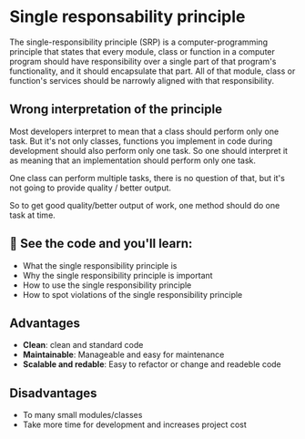 # Single responsability principle

The single-responsibility principle (SRP) is a computer-programming principle that states that every module, class or function in a computer program should have responsibility over a single part of that program's functionality, and it should encapsulate that part. All of that module, class or function's services should be narrowly aligned with that responsibility.

## Wrong interpretation of the principle

Most developers interpret to mean that a class should perform only one task. But it's not only classes, functions you implement in code during development should also perform only one task. So one should interpret it as meaning that an implementation should perform only one task.

One class can perform multiple tasks, there is no question of that, but it's not going to provide quality / better output.

So to get good quality/better output of work, one method should do one task at time.

## 🧠 See the code and you'll learn:
- What the single responsibility principle is
- Why the single responsibility principle is important
- How to use the single responsibility principle
- How to spot violations of the single responsibility principle

## Advantages

- **Clean**: clean and standard code
- **Maintainable**: Manageable and easy for maintenance
- **Scalable and redable**:  Easy to refactor or change and readeble code

## Disadvantages

- To many small modules/classes
- Take more time for development and increases project cost
